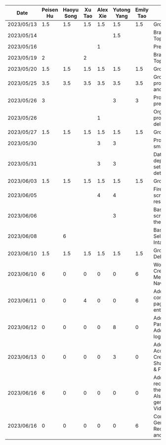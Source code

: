  | Date       | Peisen Hu | Haoyu Song | Xu Tao | Alex Xie | Yutong Yang | Emily Tao | Task                                                                                       |
|------------|-----------|------------|--------|----------|-------------|-----------|--------------------------------------------------------------------------------------------|
| 2023/05/13 | 1.5       | 1.5        | 1.5    | 1.5      | 1.5         | 1.5       | Group Meeting                                                                              |
| 2023/05/14 |           |            |        |          | 1.5         |           | Brainstorm Project Topics                                                                  |
| 2023/05/16 |           |            |        | 1        |             |           | Prepared project ideas                                                                     |
| 2023/05/19 | 2         |            | 2      |          |             |           | Brainstorming Project Topic                                                                |
| 2023/05/20 | 1.5       | 1.5        | 1.5    | 1.5      | 1.5         | 1.5       | Group Meeting                                                                              |
| 2023/05/25 | 3.5       | 3.5        | 3.5    | 3.5      | 3.5         | 3.5       | Group Meeting for proposal presentation and mockups                                        |
| 2023/05/26 | 3         |            |        |          | 3           | 3         | Proposal presentation preparation & script                                                 |
| 2023/05/26 |           |            |        | 1        |             |           | Organized functional properties in deliverable                                             |
| 2023/05/27 | 1.5       | 1.5        | 1.5    | 1.5      | 1.5         | 1.5       | Group Meeting                                                                              |
| 2023/05/30 |           |            |        | 3        | 3           |           | Project starter code & small UI updates                                                    |
| 2023/05/31 |           |            |        | 3        | 3           |           | Data layer setup, dependency injection setup, and determine detailed app design            |
| 2023/06/03 | 1.5       | 1.5        | 1.5    | 1.5      | 1.5         | 1.5       | Group Meeting                                                                              |
| 2023/06/05 |           |            |        | 4        | 4           |           | Firebase setup, login screen & fitness API research                                        |
| 2023/06/06 |           |            |        |          | 3           |           | Basic Body Diameter screen, Update app theme 
| 2023/06/08 |           | 6          |        |          |            |           | Basic Daily Journal Selection and Calorie Intake screen
| 2023/06/10 | 1.5       | 1.5        | 1.5    | 1.5      | 1.5         | 1.5       | Group Meeting & Deliverable 2                                                              |
| 2023/06/10 | 6         | 0          | 0      | 0        | 0           | 6         | Working on the Creation of the 2nd Menu (Homepage Navbar)                                  |
| 2023/06/11 | 0         | 0          | 4      | 0        | 0           | 6         | Add back button to come back to previous page, fixed bugs for re entering.                 |
| 2023/06/12 | 0         | 0          | 0      | 0        | 8           | 0         | Add AccountAcitivity & PasswordResetActivity. Add back buttons and logout button to header |
| 2023/06/13 | 0         | 0          | 0      | 0        | 3           | 0         | Add content to AccountAcitivity. Create SharedWithMeActivity & FitnessGoalActivity         |
| 2023/06/16 | 6         | 0          | 0      | 0        | 0           | 0         | Add the video recommendation list in the home fragment. Also wrote part of the generating code for VideoView
| 2023/06/16 | 0         | 0          | 0      | 0        | 0           | 6         | Completed the Generation of the UI for Recipe Generator page and its navigation 
